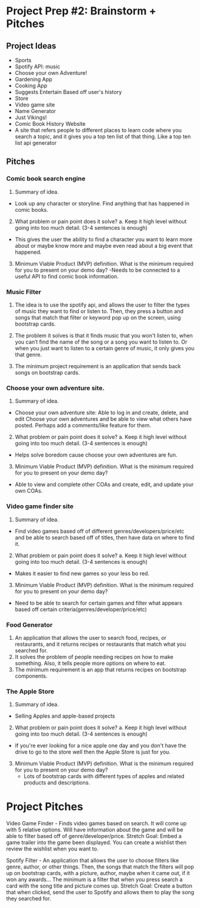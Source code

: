 # Project Prep #2: Brainstorm + Pitches

## Project Ideas

- Sports
- Spotify API: music
- Choose your own Adventure!
- Gardening App
- Cooking App
- Suggests Entertain Based off user's history
- Store
- Video game site
- Name Generator
- Just Vikings!
- Comic Book History Website
- A site that refers people to different places to learn code
where you search a topic, and it gives you a top ten list of that thing. Like a top ten list api generator

## Pitches
 
 ### Comic book search engine

1. Summary of idea.
- Look up any character or storyline. Find anything that has happened in comic books.
2. What problem or pain point does it solve? a. Keep it high level without going into too much detail. (3-4 sentences is enough)
- This gives the user the ability to find a character you want to learn more about or maybe know more and maybe even read about a big event that happened.
3. Minimum Viable Product (MVP) definition.
     What is the minimum required for you to present on your demo day?
    -Needs to be connected to a useful API to find comic book information.

### Music Filter

1. The idea is to use the spotify api, and allows the user to filter the types of music they want to find or listen to. Then, they press a button and songs that match that filter or keyword pop up on the screen, using bootstrap cards. 

2. The problem it solves is that it finds music that you won't listen to, when you can’t find the name of the song or a song you want to listen to. Or when you just want to listen to a certain genre of music, it only gives you that genre. 

3. The minimum project requirement is an application that sends back songs on bootstrap cards. 

### Choose your own adventure site.

1. Summary of idea.
 - Choose your own adventure site:
 Able to log in and create, delete, and edit Choose your own adventures and be able to view what others have posted. Perhaps add a comments/like feature for them.
2. What problem or pain point does it solve? a. Keep it high level without going into too much detail. (3-4 sentences is enough)
 - Helps solve boredom cause choose your own adventures are fun.
3. Minimum Viable Product (MVP) definition.
What is the minimum 
required for you to present on your demo day?
 - Able to view and complete other COAs and create, edit, and update your own COAs.

### Video game finder site

1. Summary of idea.
 - Find video games based off of different genres/developers/price/etc and be able to search based off of titles, then have data on where to find it.
2. What problem or pain point does it solve? a. Keep it high level without going into too much detail. (3-4 sentences is enough)
 - Makes it easier to find new games so your less bo
red.
3. Minimum Viable Product (MVP) definition.
What is the minimum required for you to present on your demo day?
 - Need to be able to search for certain games and filter what appears based off certain criteria(genres/developer/price/etc)


 ### Food Generator

1. An application that allows the user to search food, recipes, or restaurants, and it returns recipes or restaurants that match what you searched for. 
2. It solves the problem of people needing recipes on how to make something. Also, it tells people more options on where to eat. 
3. The minimum requirement is an app that returns recipes on bootstrap components. 

### The Apple Store 

1. Summary of idea.
- Selling Apples and apple-based projects
2. What problem or pain point does it solve? a. Keep it high level without going into too much detail. (3-4 sentences is enough)
- If you're ever looking for a nice apple one day and you don't have the drive to go to the store well then the Apple Store is just for you.
3. Minimum Viable Product (MVP) definition.
    What is the minimum required for you to present on your demo day?
    - Lots of bootstrap cards with different types of apples and related products and descriptions.


# Project Pitches 

Video Game Finder - Finds video games based on search. It will come up with 5 relative options. Will have information about the game and will be able to filter based off of genre/developer/price. Stretch Goal: Embed a game trailer into the game been displayed. You can create a wishlist then review the wishlist when you want to. 

Spotify Filter - An application that allows the user to choose filters like genre, author, or other things. Then, the songs that match the filters will pop up on bootstrap cards, with a picture, author, maybe when it came out,  if it won any awards... The minimum is a filter that when you press search a card with the song title and picture comes up. Stretch Goal: Create a button that when clicked, send the user to Spotify and allows them to play the song they searched for. 
